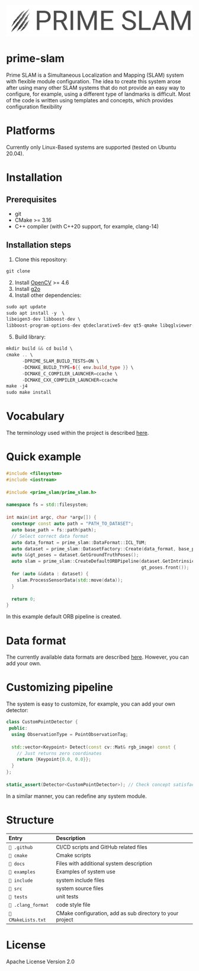 <div align="center">
  <img src="https://github.com/kirill-ivanov-a/prime-slam/blob/main/assets/logo.png?raw=true">
</div>

# prime-slam
Prime SLAM is a Simultaneous Localization and Mapping (SLAM) system with flexible module configuration. 
The idea to create this system arose after using many other SLAM systems that do not provide an easy way to configure, 
for example, using a different type of landmarks is difficult. Most of the code is written using templates and concepts, 
which provides configuration flexibility
# Platforms
Currently only Linux-Based systems are supported (tested on Ubuntu 20.04).
# Installation
## Prerequisites
- git
- CMake >= 3.16
- C++ compiler (with C++20 support, for example, clang-14)
## Installation steps
1. Clone this repository:
```c++
git clone 
```
2. Install [OpenCV](https://github.com/opencv/opencv) >= 4.6
3. Install [g2o](https://github.com/RainerKuemmerle/g2o)
4. Install other dependencies:
```c++
sudo apt update
sudo apt install -y  \
libeigen3-dev libboost-dev \
libboost-program-options-dev qtdeclarative5-dev qt5-qmake libqglviewer-dev-qt5 libsuitesparse-dev
```
5. Build library:
```c++
mkdir build && cd build \
cmake .. \
      -DPRIME_SLAM_BUILD_TESTS=ON \
      -DCMAKE_BUILD_TYPE=${{ env.build_type }} \
      -DCMAKE_C_COMPILER_LAUNCHER=ccache \
      -DCMAKE_CXX_COMPILER_LAUNCHER=ccache
make -j4
sudo make install
```
# Vocabulary

The terminology used within the project is described [here](docs/vocabulary.md).

# Quick example
```c++
#include <filesystem>
#include <iostream>

#include <prime_slam/prime_slam.h>

namespace fs = std::filesystem;

int main(int argc, char *argv[]) {
  constexpr const auto path = "PATH_TO_DATASET";
  auto base_path = fs::path(path);
  // Select correct data format
  auto data_format = prime_slam::DataFormat::ICL_TUM;
  auto dataset = prime_slam::DatasetFactory::Create(data_format, base_path);
  auto &&gt_poses = dataset.GetGroundTruthPoses();
  auto slam = prime_slam::CreateDefaultORBPipeline(dataset.GetIntrinsics(),
                                                   gt_poses.front());
  for (auto &&data : dataset) {
    slam.ProcessSensorData(std::move(data));
  }

  return 0;
}
```
In this example default ORB pipeline is created.

# Data format

The currently available data formats are described [here](docs/data_formats.md). However, you can add your own.

# Customizing pipeline
The system is easy to customize, for example, you can add your own detector:
```c++
class CustomPointDetector {
 public:
  using ObservationType = PointObservationTag;
  
  std::vector<Keypoint> Detect(const cv::Mat& rgb_image) const {
    // Just returns zero coordinates
    return {Keypoint{0.0, 0.0}};
  }
};

static_assert(Detector<CustomPointDetector>); // Check concept satisfaction
```
In a similar manner, you can redefine any system module.

# Structure

| Entry               | Description                                               |
|:--------------------|:----------------------------------------------------------|
| `📁 .github`        | CI/CD scripts and GitHub related files                    |
| `📁 cmake`          | Cmake scripts                                             |
| `📁 docs`           | Files with additional system description                  |
| `📁 examples`       | Examples of system use                                    |
| `📁 include`        | system include files                                      |
| `📁 src`            | system source files                                       |
| `📁 tests`          | unit tests                                                |
| `📄 .clang_format`  | code style file                                           |
| `📄 CMakeLists.txt` | CMake configuration, add as sub directory to your project |

# License
Apache License Version 2.0

